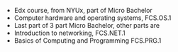 - Edx course, from NYUx, part of Micro Bachelor
- Computer hardware and operating systems, FCS.OS.1
- Last part of 3 part Micro Bachelor, other parts are
- Introduction to networking, FCS.NET.1
- Basics of Computing and Programming FCS.PRG.1